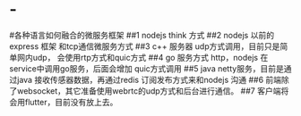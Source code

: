 # -
#各种语言如何融合的微服务框架
##1 nodejs think 方式 
##2 nodejs 以前的express 框架 和tcp通信微服务方式
##3 c++ 服务器 udp方式调用，目前只是简单网内udp， 会使用rtp方式和quic方式
##4 go 服务方式 http，nodejs 在service中调用go服务，后面会增加 quic方式调用
##5 java netty服务，目前是通过java 接收传感器数据，再通过redis 订阅发布方式来和nodejs 沟通
##6 前端除了websocket，其它准备使用webrtc的udp方式和后台进行通信。
##7 客户端将会用flutter，目前没有放上去。

